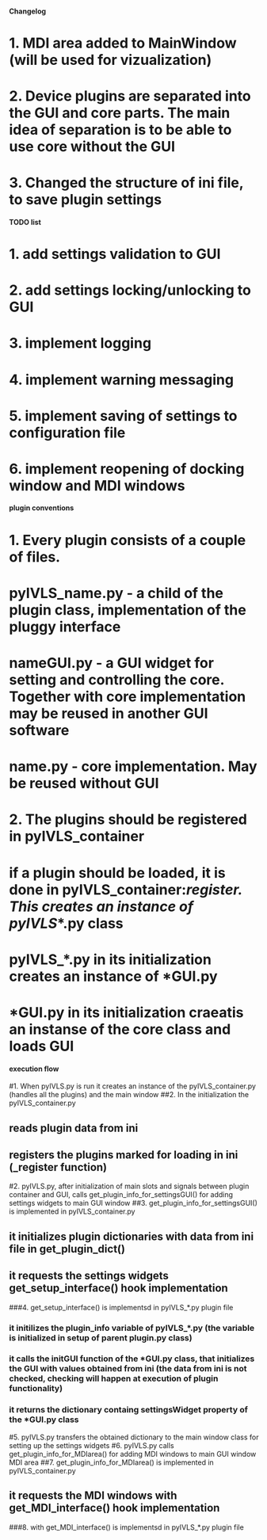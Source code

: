 #### Changelog
# 1. MDI area added to MainWindow (will be used for vizualization)
# 2. Device plugins are separated into the GUI and core parts. The main idea of separation is to be able to use core without the GUI
# 3. Changed the structure of ini file, to save plugin settings

#### TODO list
# 1. add settings validation to GUI
# 2. add settings locking/unlocking to GUI
# 3. implement logging 
# 4. implement warning messaging
# 5. implement saving of settings to configuration file
# 6. implement reopening of docking window and MDI windows

#### plugin conventions
# 1. Every plugin  consists of a couple of files. 
#	pyIVLS_name.py - a child of the plugin class, implementation of the pluggy interface
#	nameGUI.py - a GUI widget for setting and controlling the core. Together with core implementation may be reused in another GUI software
#	name.py - core implementation. May be reused without GUI
# 2. The plugins should be registered in pyIVLS_container
#	if a plugin should be loaded, it is done in pyIVLS_container:_register. This creates an instance of pyIVLS_*.py class
#	pyIVLS_*.py in its initialization creates an instance of *GUI.py
#	*GUI.py in its initialization craeatis an instanse of the core class and loads GUI


#### execution flow
#1. When pyIVLS.py is run it creates an instance of the pyIVLS_container.py (handles all the plugins) and the main window
##2. In the initialization the pyIVLS_container.py 
##	reads plugin data from ini
##	registers the plugins marked for loading in ini (_register function)
#2. pyIVLS.py, after initialization of main slots and signals between plugin container and GUI, calls get_plugin_info_for_settingsGUI() for adding settings widgets to main GUI window
##3. get_plugin_info_for_settingsGUI() is implemented in pyIVLS_container.py  
##		it initializes plugin dictionaries with data from ini file in get_plugin_dict()
##		it requests the settings widgets get_setup_interface() hook implementation
###4.	get_setup_interface() is implementsd in pyIVLS_*.py plugin file
###		it initilizes the plugin_info variable of pyIVLS_*.py (the variable is initialized in setup of parent plugin.py class)
###		it calls the initGUI function of the *GUI.py class, that initializes the GUI with values obtained from ini (the data from ini is not checked, checking will happen at execution of plugin functionality)		
###		it returns the dictionary containg settingsWidget property of the *GUI.py class
#5. pyIVLS.py transfers the obtained dictionary to the main window class for setting up the settings widgets
#6. pyIVLS.py calls get_plugin_info_for_MDIarea() for adding MDI windows to main GUI window MDI area
##7. get_plugin_info_for_MDIarea() is implemented in pyIVLS_container.py
##	it requests the MDI windows with get_MDI_interface() hook implementation
###8. with get_MDI_interface() is implementsd in pyIVLS_*.py plugin file
